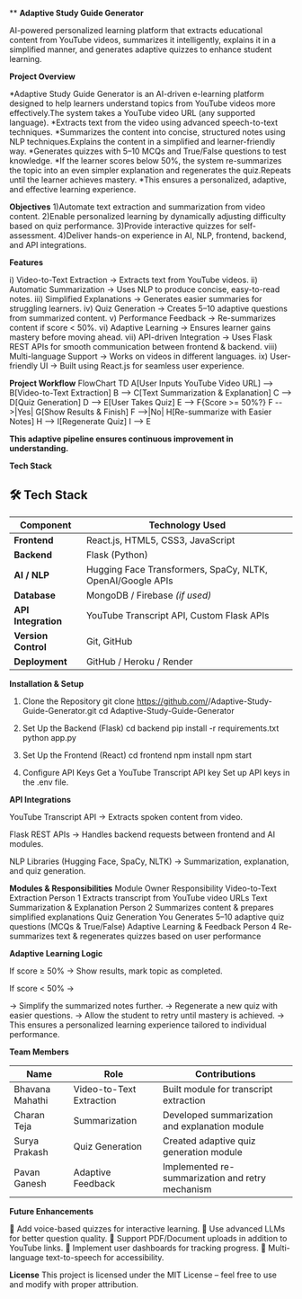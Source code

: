 **                                                                                  **Adaptive Study Guide Generator**

AI-powered personalized learning platform that extracts educational content from YouTube videos, summarizes it intelligently, explains it in a simplified manner, and generates adaptive quizzes to enhance student learning.

**Project Overview**

*Adaptive Study Guide Generator is an AI-driven e-learning platform designed to help learners understand topics from YouTube videos more effectively.The system takes a YouTube video URL (any supported language).
*Extracts text from the video using advanced speech-to-text techniques.
*Summarizes the content into concise, structured notes using NLP techniques.Explains the content in a simplified and learner-friendly way.
*Generates quizzes with 5–10 MCQs and True/False questions to test knowledge.
*If the learner scores below 50%, the system re-summarizes the topic into an even simpler explanation and regenerates the quiz.Repeats until the learner achieves mastery.
*This ensures a personalized, adaptive, and effective learning experience.

**Objectives**
1)Automate text extraction and summarization from video content.
2)Enable personalized learning by dynamically adjusting difficulty based on quiz performance.
3)Provide interactive quizzes for self-assessment.
4)Deliver hands-on experience in AI, NLP, frontend, backend, and API integrations.

**Features**

i) Video-to-Text Extraction → Extracts text from YouTube videos.
ii) Automatic Summarization → Uses NLP to produce concise, easy-to-read notes.
iii) Simplified Explanations → Generates easier summaries for struggling learners.
iv) Quiz Generation → Creates 5–10 adaptive questions from summarized content.
v) Performance Feedback → Re-summarizes content if score < 50%.
vi) Adaptive Learning → Ensures learner gains mastery before moving ahead.
vii) API-driven Integration → Uses Flask REST APIs for smooth communication between frontend & backend.
viii) Multi-language Support → Works on videos in different languages.
ix) User-friendly UI → Built using React.js for seamless user experience.

**Project Workflow**
FlowChart TD
    A[User Inputs YouTube Video URL] --> B[Video-to-Text Extraction]
    B --> C[Text Summarization & Explanation]
    C --> D[Quiz Generation]
    D --> E[User Takes Quiz]
    E --> F{Score >= 50%?}
    F -->|Yes| G[Show Results & Finish]
    F -->|No| H[Re-summarize with Easier Notes]
    H --> I[Regenerate Quiz]
    I --> E

**This adaptive pipeline ensures continuous improvement in understanding.**

**Tech Stack**
## 🛠 Tech Stack  

| **Component**       | **Technology Used**                                       |
|---------------------|-----------------------------------------------------------|
| **Frontend**        | React.js, HTML5, CSS3, JavaScript                         |
| **Backend**         | Flask (Python)                                            |
| **AI / NLP**        | Hugging Face Transformers, SpaCy, NLTK, OpenAI/Google APIs|
| **Database**        | MongoDB / Firebase *(if used)*                            |
| **API Integration** | YouTube Transcript API, Custom Flask APIs                 |
| **Version Control** | Git, GitHub                                               |
| **Deployment**      | GitHub / Heroku / Render                                  |


**Installation & Setup**

1. Clone the Repository
git clone https://github.com/<your-username>/Adaptive-Study-Guide-Generator.git
cd Adaptive-Study-Guide-Generator

2. Set Up the Backend (Flask)
cd backend
pip install -r requirements.txt
python app.py

3. Set Up the Frontend (React)
cd frontend
npm install
npm start

4. Configure API Keys
Get a YouTube Transcript API key
Set up API keys in the .env file.

**API Integrations**

YouTube Transcript API → Extracts spoken content from video.

Flask REST APIs → Handles backend requests between frontend and AI modules.

NLP Libraries (Hugging Face, SpaCy, NLTK) → Summarization, explanation, and quiz generation.

**Modules & Responsibilities**
Module	Owner	Responsibility
Video-to-Text Extraction	Person 1	Extracts transcript from YouTube video URLs
Text Summarization & Explanation	Person 2	Summarizes content & prepares simplified explanations
Quiz Generation	You	Generates 5–10 adaptive quiz questions (MCQs & True/False)
Adaptive Learning & Feedback	Person 4	Re-summarizes text & regenerates quizzes based on user performance

**Adaptive Learning Logic**

If score ≥ 50% → Show results, mark topic as completed.

If score < 50% →

-> Simplify the summarized notes further.
-> Regenerate a new quiz with easier questions.
-> Allow the student to retry until mastery is achieved.
-> This ensures a personalized learning experience tailored to individual performance.

**Team Members**

| **Name**         | **Role**                   | **Contributions**                               |
|------------------|----------------------------|--------------------------------------------------|
| Bhavana Mahathi  | Video-to-Text Extraction   | Built module for transcript extraction           |
| Charan Teja      | Summarization              | Developed summarization and explanation module   |
| Surya Prakash    | Quiz Generation            | Created adaptive quiz generation module          |
| Pavan Ganesh     | Adaptive Feedback          | Implemented re-summarization and retry mechanism |


**Future Enhancements**

🔹 Add voice-based quizzes for interactive learning.
🔹 Use advanced LLMs for better question quality.
🔹 Support PDF/Document uploads in addition to YouTube links.
🔹 Implement user dashboards for tracking progress.
🔹 Multi-language text-to-speech for accessibility.

**License**
This project is licensed under the MIT License – feel free to use and modify with proper attribution.
